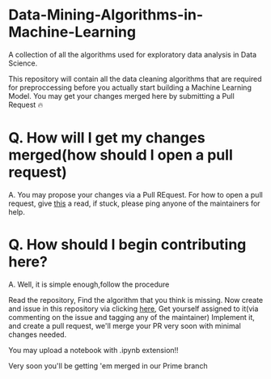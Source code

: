 # Data-Mining-Algorithms-in-Machine-Learning
A collection of all the algorithms used for exploratory data analysis in Data Science.

This repository will contain all the data cleaning algorithms that are required for preproccessing before you actually start building a Machine Learning Model. You may get your changes merged here by submitting a Pull Request 🔥

# Q. How will I get my changes merged(how should I open a pull request)

A. You may propose your changes via a Pull REquest. For how to open a pull request, give [this](https://opensource.com/article/19/7/create-pull-request-github) a read, if stuck, please ping anyone of the maintainers for help.

# Q. How should I begin contributing here?

A. Well, it is simple enough,follow the procedure

Read the repository,
Find the algorithm that you think is missing.
Now create and issue in this repository via clicking [here](https://github.com/hacktoberfest2k20/Data-Mining-Algorithms-in-Machine-Learning/issues),
Get yourself assigned to it(via commenting on the issue and tagging any of the maintainer)
Implement it, and create a pull request, we'll merge your PR very soon with minimal changes needed.

You may upload a notebook with .ipynb extension!!

Very soon you'll be getting 'em merged in our Prime branch
